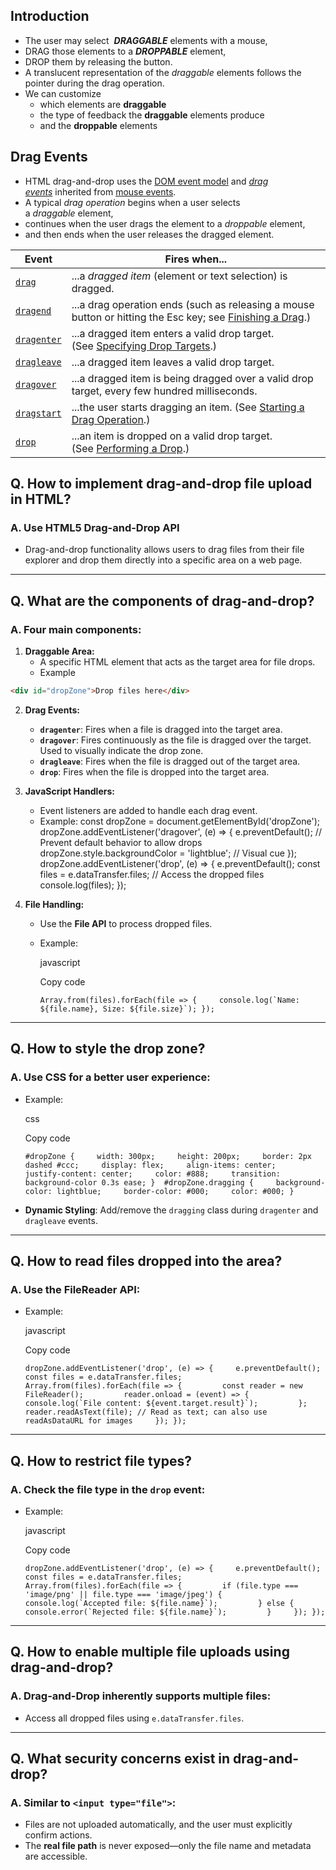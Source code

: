 ## Introduction
- The user may select  ***DRAGGABLE*** elements with a mouse,
- DRAG those elements to a ***DROPPABLE*** element,
- DROP them by releasing the button.
- A translucent representation of the _draggable_ elements follows the pointer during the drag operation.
- We can customize
	- which elements are **draggable**
	- the type of feedback the **draggable** elements produce
	- and the **droppable** elements

## Drag Events
- HTML drag-and-drop uses the [DOM event model](https://developer.mozilla.org/en-US/docs/Web/API/Event) and _[drag events](https://developer.mozilla.org/en-US/docs/Web/API/DragEvent)_ inherited from [mouse events](https://developer.mozilla.org/en-US/docs/Web/API/MouseEvent).
- A typical _drag operation_ begins when a user selects a _draggable_ element,
- continues when the user drags the element to a _droppable_ element, 
- and then ends when the user releases the dragged element.

| Event                                                                                                   | Fires when...                                                                                                                                                                                                         |
| ------------------------------------------------------------------------------------------------------- | --------------------------------------------------------------------------------------------------------------------------------------------------------------------------------------------------------------------- |
| [`drag`](https://developer.mozilla.org/en-US/docs/Web/API/HTMLElement/drag_event "drag")                | ...a _dragged item_ (element or text selection) is dragged.                                                                                                                                                           |
| [`dragend`](https://developer.mozilla.org/en-US/docs/Web/API/HTMLElement/dragend_event "dragend")       | ...a drag operation ends (such as releasing a mouse button or hitting the Esc key; see [Finishing a Drag](https://developer.mozilla.org/en-US/docs/Web/API/HTML_Drag_and_Drop_API/Drag_operations#finishing_a_drag).) |
| [`dragenter`](https://developer.mozilla.org/en-US/docs/Web/API/HTMLElement/dragenter_event "dragenter") | ...a dragged item enters a valid drop target. (See [Specifying Drop Targets](https://developer.mozilla.org/en-US/docs/Web/API/HTML_Drag_and_Drop_API/Drag_operations#specifying_drop_targets).)                       |
| [`dragleave`](https://developer.mozilla.org/en-US/docs/Web/API/HTMLElement/dragleave_event "dragleave") | ...a dragged item leaves a valid drop target.                                                                                                                                                                         |
| [`dragover`](https://developer.mozilla.org/en-US/docs/Web/API/HTMLElement/dragover_event "dragover")    | ...a dragged item is being dragged over a valid drop target, every few hundred milliseconds.                                                                                                                          |
| [`dragstart`](https://developer.mozilla.org/en-US/docs/Web/API/HTMLElement/dragstart_event "dragstart") | ...the user starts dragging an item. (See [Starting a Drag Operation](https://developer.mozilla.org/en-US/docs/Web/API/HTML_Drag_and_Drop_API/Drag_operations#starting_a_drag_operation).)                            |
| [`drop`](https://developer.mozilla.org/en-US/docs/Web/API/HTMLElement/drop_event "drop")                | ...an item is dropped on a valid drop target. (See [Performing a Drop](https://developer.mozilla.org/en-US/docs/Web/API/HTML_Drag_and_Drop_API/Drag_operations#performing_a_drop).)                                   |
## Q. How to implement drag-and-drop file upload in HTML?

### A. Use HTML5 Drag-and-Drop API

- Drag-and-drop functionality allows users to drag files from their file explorer and drop them directly into a specific area on a web page.

---

## Q. What are the components of drag-and-drop?

### A. Four main components:

1. **Draggable Area:**
    - A specific HTML element that acts as the target area for file drops.
    - Example        
```html
<div id="dropZone">Drop files here</div>
```
        
2. **Drag Events:**
    - **`dragenter`**: Fires when a file is dragged into the target area.
    - **`dragover`**: Fires continuously as the file is dragged over the target. Used to visually indicate the drop zone.
    - **`dragleave`**: Fires when the file is dragged out of the target area.
    - **`drop`**: Fires when the file is dropped into the target area.
3. **JavaScript Handlers:**
    - Event listeners are added to handle each drag event.
    - Example:
        const dropZone = document.getElementById('dropZone'); dropZone.addEventListener('dragover', (e) => {     e.preventDefault(); // Prevent default behavior to allow drops     dropZone.style.backgroundColor = 'lightblue'; // Visual cue });  dropZone.addEventListener('drop', (e) => {     e.preventDefault();     const files = e.dataTransfer.files; // Access the dropped files     console.log(files); });
        
4. **File Handling:**
    
    - Use the **File API** to process dropped files.
    - Example:
        
        javascript
        
        Copy code
        
        ``Array.from(files).forEach(file => {     console.log(`Name: ${file.name}, Size: ${file.size}`); });``
        

---

## Q. How to style the drop zone?

### A. Use CSS for a better user experience:

- Example:
    
    css
    
    Copy code
    
    `#dropZone {     width: 300px;     height: 200px;     border: 2px dashed #ccc;     display: flex;     align-items: center;     justify-content: center;     color: #888;     transition: background-color 0.3s ease; }  #dropZone.dragging {     background-color: lightblue;     border-color: #000;     color: #000; }`
    
- **Dynamic Styling**: Add/remove the `dragging` class during `dragenter` and `dragleave` events.

---

## Q. How to read files dropped into the area?

### A. Use the FileReader API:

- Example:
    
    javascript
    
    Copy code
    
    ``dropZone.addEventListener('drop', (e) => {     e.preventDefault();     const files = e.dataTransfer.files;     Array.from(files).forEach(file => {         const reader = new FileReader();         reader.onload = (event) => {             console.log(`File content: ${event.target.result}`);         };         reader.readAsText(file); // Read as text; can also use readAsDataURL for images     }); });``
    

---

## Q. How to restrict file types?

### A. Check the file type in the `drop` event:

- Example:
    
    javascript
    
    Copy code
    
    ``dropZone.addEventListener('drop', (e) => {     e.preventDefault();     const files = e.dataTransfer.files;     Array.from(files).forEach(file => {         if (file.type === 'image/png' || file.type === 'image/jpeg') {             console.log(`Accepted file: ${file.name}`);         } else {             console.error(`Rejected file: ${file.name}`);         }     }); });``
    

---

## Q. How to enable multiple file uploads using drag-and-drop?

### A. Drag-and-Drop inherently supports multiple files:

- Access all dropped files using `e.dataTransfer.files`.

---

## Q. What security concerns exist in drag-and-drop?

### A. Similar to `<input type="file">`:

- Files are not uploaded automatically, and the user must explicitly confirm actions.
- The **real file path** is never exposed—only the file name and metadata are accessible.